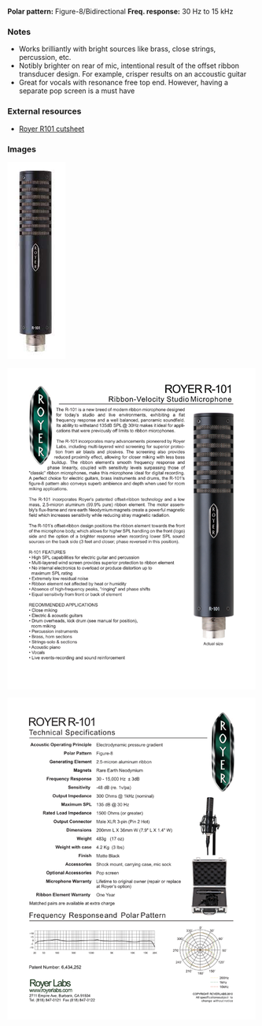 **Polar pattern:** Figure-8/Bidirectional
**Freq. response:** 30 Hz to 15 kHz

### Notes
- Works brilliantly with bright sources like brass, close strings, percussion, etc.
- Notibly brighter on rear of mic, intentional result of the offset ribbon transducer design. For example, crisper results on an accoustic guitar
- Great for vocals with resonance free top end. However, having a separate pop screen is a must have

### External resources
- [Royer R101 cutsheet](https://royerlabs.com/pdf/cutsheets/R-101cutsheet.pdf)

### Images
![](../images/royer%20r101.jpg)

![](../images/R-101cutsheet_1.png)

![](../images/R-101cutsheet_2.png)